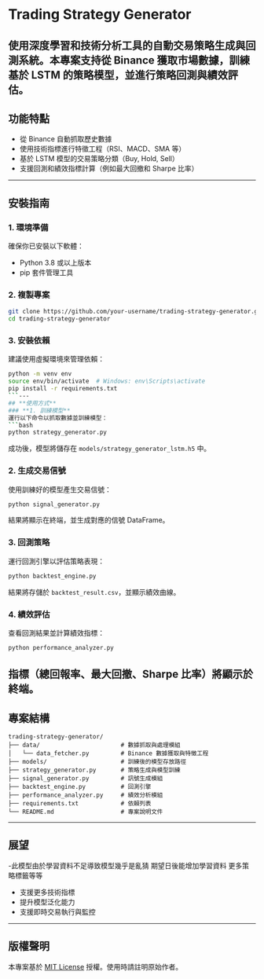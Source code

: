 # Trading Strategy Generator
使用深度學習和技術分析工具的自動交易策略生成與回測系統。本專案支持從 Binance 獲取市場數據，訓練基於 LSTM 的策略模型，並進行策略回測與績效評估。
---
## **功能特點**
- 從 Binance 自動抓取歷史數據
- 使用技術指標進行特徵工程（RSI、MACD、SMA 等）
- 基於 LSTM 模型的交易策略分類（Buy, Hold, Sell）
- 支援回測和績效指標計算（例如最大回撤和 Sharpe 比率）
---
## **安裝指南**
### **1. 環境準備**
確保你已安裝以下軟體：
- Python 3.8 或以上版本
- pip 套件管理工具
### **2. 複製專案**
```bash
git clone https://github.com/your-username/trading-strategy-generator.git
cd trading-strategy-generator
```
### **3. 安裝依賴**
建議使用虛擬環境來管理依賴：
```bash
python -m venv env
source env/bin/activate  # Windows: env\Scripts\activate
pip install -r requirements.txt
```---
## **使用方式**
### **1. 訓練模型**
運行以下命令以抓取數據並訓練模型：
```bash
python strategy_generator.py
```
成功後，模型將儲存在 `models/strategy_generator_lstm.h5` 中。
### **2. 生成交易信號**
使用訓練好的模型產生交易信號：
```bash
python signal_generator.py
```
結果將顯示在終端，並生成對應的信號 DataFrame。
### **3. 回測策略**
運行回測引擎以評估策略表現：
```bash
python backtest_engine.py
```
結果將存儲於 `backtest_result.csv`，並顯示績效曲線。
### **4. 績效評估**
查看回測結果並計算績效指標：
```bash
python performance_analyzer.py
```
指標（總回報率、最大回撤、Sharpe 比率）將顯示於終端。
---
## **專案結構**
```
trading-strategy-generator/
├── data/                       # 數據抓取與處理模組
│   └── data_fetcher.py         # Binance 數據獲取與特徵工程
├── models/                     # 訓練後的模型存放路徑
├── strategy_generator.py       # 策略生成與模型訓練
├── signal_generator.py         # 訊號生成模組
├── backtest_engine.py          # 回測引擎
├── performance_analyzer.py     # 績效分析模組
├── requirements.txt            # 依賴列表
└── README.md                   # 專案說明文件
```
---
## **展望**
-此模型由於學習資料不足導致模型幾乎是亂猜 期望日後能增加學習資料 更多策略標籤等等
- 支援更多技術指標
- 提升模型泛化能力
- 支援即時交易執行與監控
---
## **版權聲明**
本專案基於 [MIT License](LICENSE) 授權。使用時請註明原始作者。
